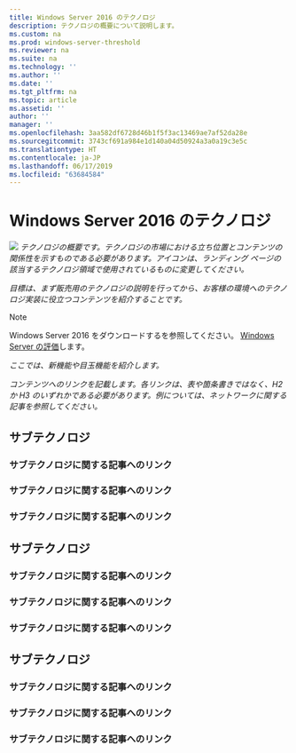 ```yaml
---
title: Windows Server 2016 のテクノロジ
description: テクノロジの概要について説明します。
ms.custom: na
ms.prod: windows-server-threshold
ms.reviewer: na
ms.suite: na
ms.technology: ''
ms.author: ''
ms.date: ''
ms.tgt_pltfrm: na
ms.topic: article
ms.assetid: ''
author: ''
manager: ''
ms.openlocfilehash: 3aa582df6728d46b1f5f3ac13469ae7af52da28e
ms.sourcegitcommit: 3743cf691a984e1d140a04d50924a3a0a19c3e5c
ms.translationtype: HT
ms.contentlocale: ja-JP
ms.lasthandoff: 06/17/2019
ms.locfileid: "63684584"
---
```

# <a name="technology-in-windows-server-2016"></a>Windows Server 2016 のテクノロジ 

<img src="media/6-networking.png" style='align:left'> *テクノロジの概要です。テクノロジの市場における立ち位置とコンテンツの関係性を示すものである必要があります。アイコンは、ランディング ページの該当するテクノロジ領域で使用されているものに変更してください。*

*目標は、まず販売用のテクノロジの説明を行ってから、お客様の環境へのテクノロジ実装に役立つコンテンツを紹介することです。*



>[!Note]
> Windows Server 2016 をダウンロードするを参照してください。 [Windows Server の評価](https://www.microsoft.com/evalcenter/evaluate-windows-server-2016)します。

*ここでは、新機能や目玉機能を紹介します。*

*コンテンツへのリンクを記載します。各リンクは、表や箇条書きではなく、H2 か H3 のいずれかである必要があります。例については、ネットワークに関する記事を参照してください。*
## <a name="sub-technology"></a>サブテクノロジ

### <a name="link-to-article-about-sub-technology"></a>サブテクノロジに関する記事へのリンク

### <a name="link-to-article-about-sub-technology"></a>サブテクノロジに関する記事へのリンク

### <a name="link-to-article-about-sub-technology"></a>サブテクノロジに関する記事へのリンク

## <a name="sub-technology"></a>サブテクノロジ

### <a name="link-to-article-about-sub-technology"></a>サブテクノロジに関する記事へのリンク

### <a name="link-to-article-about-sub-technology"></a>サブテクノロジに関する記事へのリンク

### <a name="link-to-article-about-sub-technology"></a>サブテクノロジに関する記事へのリンク
## <a name="sub-technology"></a>サブテクノロジ

### <a name="link-to-article-about-sub-technology"></a>サブテクノロジに関する記事へのリンク

### <a name="link-to-article-about-sub-technology"></a>サブテクノロジに関する記事へのリンク

### <a name="link-to-article-about-sub-technology"></a>サブテクノロジに関する記事へのリンク
